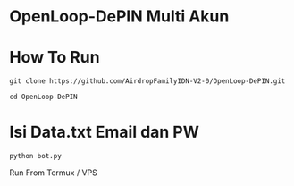 # OpenLoop-DePIN Multi Akun

# How To Run

```
git clone https://github.com/AirdropFamilyIDN-V2-0/OpenLoop-DePIN.git
```
```
cd OpenLoop-DePIN
```
# Isi Data.txt Email dan PW 
```
python bot.py
```

Run From Termux / VPS 
